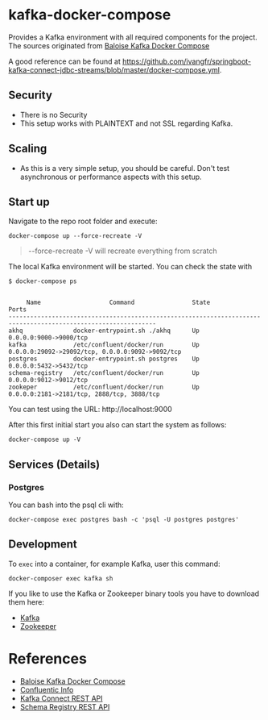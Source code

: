 # kafka-docker-compose
Provides a Kafka environment with all required components for the project.
The sources originated from [Baloise Kafka Docker Compose][Baloise Kafka Docker Compose]

A good reference can be found at https://github.com/ivangfr/springboot-kafka-connect-jdbc-streams/blob/master/docker-compose.yml. 

## Security
- There is no Security  
- This setup works with PLAINTEXT and not SSL regarding Kafka.

## Scaling
- As this is a very simple setup, you should be careful. Don't test asynchronous or performance aspects with this setup.

## Start up
Navigate to the repo root folder and execute:
```
docker-compose up --force-recreate -V
```
> --force-recreate -V will recreate everything from scratch

The local Kafka environment will be started. You can check the state with
```
$ docker-compose ps


     Name                   Command                State                            Ports
---------------------------------------------------------------------------------------------------------------
akhq              docker-entrypoint.sh ./akhq      Up             0.0.0.0:9000->9000/tcp
kafka             /etc/confluent/docker/run        Up             0.0.0.0:29092->29092/tcp, 0.0.0.0:9092->9092/tcp
postgres          docker-entrypoint.sh postgres    Up             0.0.0.0:5432->5432/tcp
schema-registry   /etc/confluent/docker/run        Up             0.0.0.0:9012->9012/tcp
zookeper          /etc/confluent/docker/run        Up             0.0.0.0:2181->2181/tcp, 2888/tcp, 3888/tcp

```

You can test using the URL: http://localhost:9000

After this first initial start you also can start the system as follows:
```
docker-compose up -V
```

## Services (Details)

### Postgres
You can bash into the psql cli with:
```
docker-compose exec postgres bash -c 'psql -U postgres postgres'
```

## Development
To `exec` into a container, for example Kafka, user this command:
```
docker-composer exec kafka sh
```

If you like to use the Kafka or Zookeeper binary tools you have to download them here:
- [Kafka](https://kafka.apache.org/downloads)
- [Zookeeper](https://zookeeper.apache.org/releases.html)

# References
- [Baloise Kafka Docker Compose][Baloise Kafka Docker Compose]
- [Confluentic Info][Confluentic Info]
- [Kafka Connect REST API][Kafka Connect REST API]
- [Schema Registry REST API][Schema Registry REST API]

[Baloise Kafka Docker Compose]: https://bitbucket.balgroupit.com/projects/KAFKA/repos/kafka-docker-compose/browse
[Confluentic Info]: https://docs.confluent.io/current/tutorials/build-your-own-demos.html?utm_source=github&utm_medium=demo&utm_campaign=ch.examples_type.community_content.cp-all-in-one
[Kafka Connect REST API]: https://docs.confluent.io/current/connect/references/restapi.html
[Schema Registry REST API]: https://docs.confluent.io/current/schema-registry/develop/api.html